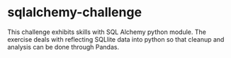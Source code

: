 # sqlalchemy-challenge

This challenge exhibits skills with SQL Alchemy python module. The exercise deals with reflecting SQLlite data into python so that cleanup and analysis can be done through Pandas.

